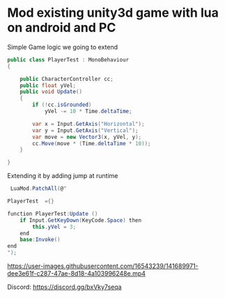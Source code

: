 # Mod existing unity3d game with lua on android and PC

Simple Game logic we going to extend

```c#
public class PlayerTest : MonoBehaviour
{

    public CharacterController cc;
    public float yVel;
    public void Update()
    {
        if (!cc.isGrounded)
            yVel -= 10 * Time.deltaTime;

        var x = Input.GetAxis("Horizontal");
        var y = Input.GetAxis("Vertical");
        var move = new Vector3(x, yVel, y);
        cc.Move(move * (Time.deltaTime * 10));
    }

}
```

Extending it by adding jump at runtime

```c#
 LuaMod.PatchAll(@"

PlayerTest  ={} 

function PlayerTest:Update ()
    if Input.GetKeyDown(KeyCode.Space) then
        this.yVel = 3;    
    end
    base:Invoke()
end
");
```

https://user-images.githubusercontent.com/16543239/141689971-dee3e61f-c287-47ae-8d18-4a103996248e.mp4

Discord: https://discord.gg/bxVky7seqa

